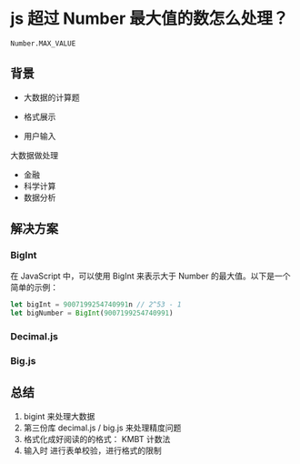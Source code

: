 # js 超过 Number 最大值的数怎么处理？

`Number.MAX_VALUE`

## 背景

- 大数据的计算题

- 格式展示

- 用户输入

大数据做处理

- 金融
- 科学计算
- 数据分析

## 解决方案

### BigInt

在 JavaScript 中，可以使用 BigInt 来表示大于 Number 的最大值。以下是一个简单的示例：

```javascript
let bigInt = 9007199254740991n // 2^53 - 1
let bigNumber = BigInt(9007199254740991)
```

### Decimal.js

### Big.js

## 总结

1. bigint 来处理大数据
2. 第三份库 decimal.js / big.js 来处理精度问题
3. 格式化成好阅读的的格式： KMBT 计数法
4. 输入时 进行表单校验，进行格式的限制
